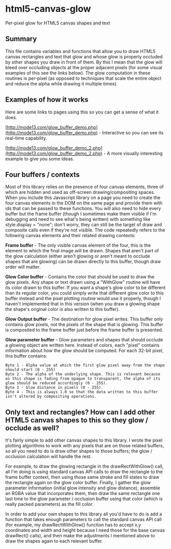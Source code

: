 # html5-canvas-glow
Per-pixel glow for HTML5 canvas shapes and text

## Summary
This file contains variables and functions that allow you to draw HTML5 canvas rectangles and text that glow and whose glow is properly occluded by other shapes you draw in front of them.  By this I mean that the glow will bleed over occluding objects at the proper adjacent pixels (for some visual examples of this see the links below).  The glow computation in these routines is per-pixel (as opposed to techniques that scale the entire object and reduce the alpha while drawing it multiple times).

## Examples of how it works
Here are some links to pages using this so you can get a sense of what it does.

[http://mode13.com/glow_buffer_demo.php](http://mode13.com/glow_buffer_demo.php) - Interactive so you can see its real-time capability.

[http://mode13.com/glow_buffer_demo_2.php](http://mode13.com/glow_buffer_demo_2.php) - A more visually interesting example to give you some ideas.

## Four buffers / contexts
Most of this library relies on the presence of four canvas elements, three of which are hidden and used as off-screen drawing/compositing spaces.  When you include this Javascript library on a page you need to create the four canvas elements in the DOM on the same page and provide them with ids that can be passed to these functions.  You will also need to hide every buffer but the frame buffer (though I sometimes make them visible if I'm debugging and need to see what's being written) with something like style.display = "none";  don't worry, they can still be the target of draw and composite calls even if they're not visible. The code repeatedly refers to the following canvas elements and their related drawing contexts:

  **Frame buffer** - The only visible canvas element of the four, this is the element to which the final image will be drawn.  Shapes that aren't	part of the glow calculation (either aren't glowing or aren't meant to occlude shapes that are glowing) can be drawn directly	to this buffer, though draw order will matter.
  
  **Glow Color buffer** - Contains the color that should be used to draw the glow pixels.  Any shape or text drawn using a "WithGlow" routine will have its color drawn to this buffer.  If you want a shape's glow color to be different than its regular color, you could simply	write that different glow color to this buffer instead and the pixel plotting routine would use it properly, though I haven't	implemented that in this version (when you draw a glowing shape the shape's original color is also written to this buffer).
  
  **Glow Output buffer** - The destination for glow pixel writes.  This buffer only contains glow pixels, not the pixels of the shape that is glowing. This buffer is composited to the frame buffer just before the frame buffer is presented.
  
  **Glow parameter buffer** - 	Glow parameters and shapes that should occlude a glowing object are written here. Instead of colors, each "pixel" contains information about how the glow should be computed. For each 32-bit pixel, this buffer contains:
  
    Byte 1 - Alpha value at which the first glow pixel away from the shape should start (0 - 255)
    Byte 2 - The alpha of the underlying shape. This is relevant because as this shape is fading from opaque to transparent, the alpha of its glow should be reduced accordingly (0 - 255).
    Byte 3 - Glow distance in pixels (0 - 255).
    Byte 4 - This is always 1.0 so that the data written to this buffer isn't altered by compositing operations.
    
## Only text and rectangles?  How can I add other HTML5 canvas shapes to this so they glow / occlude as well?
It's fairly simple to add other canvas shapes to this library.  I wrote the pixel plotting algorithms to work with any pixels that are on those related buffers, so all you need to do is draw other shapes to those buffers; the glow / occlusion calculation will handle the rest.

For example, to draw the glowing rectangle in the drawRectWithGlow() call, all I'm doing is using standard canvas API calls to draw the rectangle to the frame buffer context, then using those same stroke and fill states to draw the rectangle again on the glow color buffer.  Finally, I gather the glow parameter information (initial glow intensity and glow distance), assemble an RGBA value that incorporates them, then draw the same rectangle one last time to the glow parameter / occlusion buffer using that color (which is really packed parameters) as the fill color.

In order to add your own shapes to this library all you'd have to do is add a function that takes enough parameters to call the standard canvas API call (for example, my drawRectWithGlow() function has to accept x,y coordinates and width and height because I need those for the base canvas drawRect() calls), and then make the adjustments I mentioned above to draw the shapes again to each relevant buffer.
